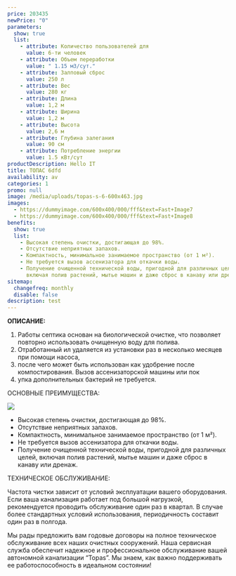 ```yaml
---
price: 203435
newPrice: "0"
parameters:
  show: true
  list:
    - attribute: Количество пользователей для
      value: 6-ти человек
    - attribute: Объем переработки
      value: " 1.15 м3/сут."
    - attribute: Залповый сброс
      value: 250 л
    - attribute: Вес
      value: 280 кг
    - attribute: Длина
      value: 1,2 м
    - attribute: Ширина
      value: 1,2 м
    - attribute: Высота
      value: 2,6 м
    - attribute: Глубина залегания
      value: 90 см
    - attribute: Потреблeние энергии
      value: 1.5 кВт/сут
productDescription: Hello IT
title: ТОПАС 6dfd
availability: av
categories: 1
promo: null
image: /media/uploads/topas-s-6-600x463.jpg
images:
  - https://dummyimage.com/600x400/000/fff&text=Fast+Image7
  - https://dummyimage.com/600x400/000/fff&text=Fast+Image8
benefits:
  show: true
  list:
    - Высокая степень очистки, достигающая до 98%.
    - Отсутствие неприятных запахов.
    - Компактность, минимальное занимаемое пространство (от 1 м²).
    - Не требуется вызов ассенизатора для откачки воды.
    - Получение очищенной технической воды, пригодной для различных целей,
      включая полив растений, мытье машин и даже сброс в канаву или дренаж.
sitemap:
  changefreq: monthly
  disable: false
description: test
---
```


**ОПИСАНИЕ:**

1. Работы септика основан на биологической очистке, что позволяет повторно использовать очищенную воду для полива.
2. Отработанный ил удаляется из установки раз в несколько месяцев при помощи насоса,
3. после чего может быть использован как удобрение после компостирования. Вызов ассенизаторской машины или пок
4. упка дополнительных бактерий не требуется.

ОСНОВНЫЕ ПРЕИМУЩЕСТВА:

![](/media/uploads/bg-main.jpg)

- Высокая степень очистки, достигающая до 98%.
- Отсутствие неприятных запахов.
- Компактность, минимальное занимаемое пространство (от 1 м²).
- Не требуется вызов ассенизатора для откачки воды.
- Получение очищенной технической воды, пригодной для различных целей, включая полив растений, мытье машин и даже сброс в канаву или дренаж.

ТЕХНИЧЕСКОЕ ОБСЛУЖИВАНИЕ:

Частота чистки зависит от условий эксплуатации вашего оборудования. Если ваша канализация работает под большой нагрузкой, рекомендуется проводить обслуживание один раз в квартал. В случае более стандартных условий использования, периодичность составит один раз в полгода.

Мы рады предложить вам годовые договоры на полное техническое обслуживание всех наших очистных сооружений. Наша сервисная служба обеспечит надежное и профессиональное обслуживание вашей автономной канализации “Topas”. Мы знаем, как важно поддерживать ее работоспособность в идеальном состоянии!
